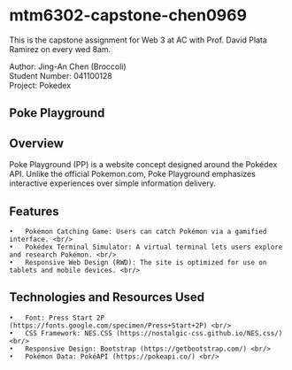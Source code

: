 # mtm6302-capstone-chen0969
This is the capstone assignment for Web 3 at AC with Prof. David Plata Ramirez on every wed 8am. <br/>

Author: Jing-An Chen (Broccoli)<br/>
Student Number: 041100128<br/>
Project: Pokedex<br/>

## Poke Playground
## Overview
Poke Playground (PP) is a website concept designed around the Pokédex API. Unlike the official Pokemon.com, Poke Playground emphasizes interactive experiences over simple information delivery.<br/>
## Features
	•	Pokémon Catching Game: Users can catch Pokémon via a gamified interface. <br/>
	•	Pokédex Terminal Simulator: A virtual terminal lets users explore and research Pokémon. <br/>
	•	Responsive Web Design (RWD): The site is optimized for use on tablets and mobile devices. <br/>
## Technologies and Resources Used
	•	Font: Press Start 2P (https://fonts.google.com/specimen/Press+Start+2P) <br/>
	•	CSS Framework: NES.CSS (https://nostalgic-css.github.io/NES.css/) <br/>
	•	Responsive Design: Bootstrap (https://getbootstrap.com/) <br/>
	•	Pokémon Data: PokéAPI (https://pokeapi.co/) <br/>